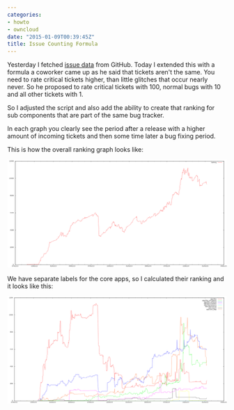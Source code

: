 ```yaml
---
categories:
- howto
- owncloud
date: "2015-01-09T00:39:45Z"
title: Issue Counting Formula
---
```


Yesterday I fetched [issue data](http://morrisjobke.de/2015/01/08/GitHub-Issue-Count-Graphs/) from GitHub. Today I extended this with a formula a coworker came up as he said that tickets aren't the same. You need to rate critical tickets higher, than little glitches that occur nearly never. So he proposed to rate critical tickets with 100, normal bugs with 10 and all other tickets with 1.

So I adjusted the script and also add the ability to create that ranking for sub components that are part of the same bug tracker.

In each graph you clearly see the period after a release with a higher amount of incoming tickets and then some time later a bug fixing period.

This is how the overall ranking graph looks like:

![ranking](/images/2014-01-09-ranking.png)

We have separate labels for the core apps, so I calculated their ranking and it looks like this:

![apps ranking](/images/2014-01-09-apps-ranking.png)

